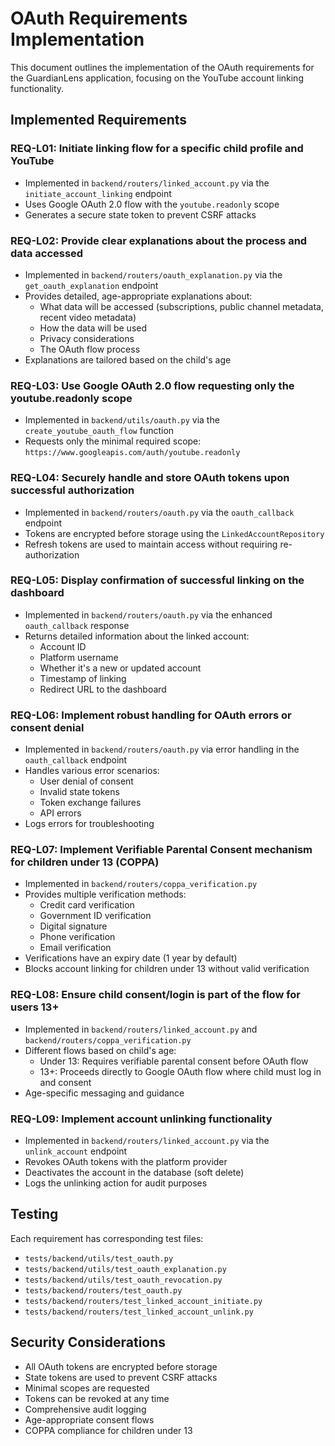 # OAuth Requirements Implementation

This document outlines the implementation of the OAuth requirements for the GuardianLens application, focusing on the YouTube account linking functionality.

## Implemented Requirements

### REQ-L01: Initiate linking flow for a specific child profile and YouTube
- Implemented in `backend/routers/linked_account.py` via the `initiate_account_linking` endpoint
- Uses Google OAuth 2.0 flow with the `youtube.readonly` scope
- Generates a secure state token to prevent CSRF attacks

### REQ-L02: Provide clear explanations about the process and data accessed
- Implemented in `backend/routers/oauth_explanation.py` via the `get_oauth_explanation` endpoint
- Provides detailed, age-appropriate explanations about:
  - What data will be accessed (subscriptions, public channel metadata, recent video metadata)
  - How the data will be used
  - Privacy considerations
  - The OAuth flow process
- Explanations are tailored based on the child's age

### REQ-L03: Use Google OAuth 2.0 flow requesting only the youtube.readonly scope
- Implemented in `backend/utils/oauth.py` via the `create_youtube_oauth_flow` function
- Requests only the minimal required scope: `https://www.googleapis.com/auth/youtube.readonly`

### REQ-L04: Securely handle and store OAuth tokens upon successful authorization
- Implemented in `backend/routers/oauth.py` via the `oauth_callback` endpoint
- Tokens are encrypted before storage using the `LinkedAccountRepository`
- Refresh tokens are used to maintain access without requiring re-authorization

### REQ-L05: Display confirmation of successful linking on the dashboard
- Implemented in `backend/routers/oauth.py` via the enhanced `oauth_callback` response
- Returns detailed information about the linked account:
  - Account ID
  - Platform username
  - Whether it's a new or updated account
  - Timestamp of linking
  - Redirect URL to the dashboard

### REQ-L06: Implement robust handling for OAuth errors or consent denial
- Implemented in `backend/routers/oauth.py` via error handling in the `oauth_callback` endpoint
- Handles various error scenarios:
  - User denial of consent
  - Invalid state tokens
  - Token exchange failures
  - API errors
- Logs errors for troubleshooting

### REQ-L07: Implement Verifiable Parental Consent mechanism for children under 13 (COPPA)
- Implemented in `backend/routers/coppa_verification.py`
- Provides multiple verification methods:
  - Credit card verification
  - Government ID verification
  - Digital signature
  - Phone verification
  - Email verification
- Verifications have an expiry date (1 year by default)
- Blocks account linking for children under 13 without valid verification

### REQ-L08: Ensure child consent/login is part of the flow for users 13+
- Implemented in `backend/routers/linked_account.py` and `backend/routers/coppa_verification.py`
- Different flows based on child's age:
  - Under 13: Requires verifiable parental consent before OAuth flow
  - 13+: Proceeds directly to Google OAuth flow where child must log in and consent
- Age-specific messaging and guidance

### REQ-L09: Implement account unlinking functionality
- Implemented in `backend/routers/linked_account.py` via the `unlink_account` endpoint
- Revokes OAuth tokens with the platform provider
- Deactivates the account in the database (soft delete)
- Logs the unlinking action for audit purposes

## Testing

Each requirement has corresponding test files:
- `tests/backend/utils/test_oauth.py`
- `tests/backend/utils/test_oauth_explanation.py`
- `tests/backend/utils/test_oauth_revocation.py`
- `tests/backend/routers/test_oauth.py`
- `tests/backend/routers/test_linked_account_initiate.py`
- `tests/backend/routers/test_linked_account_unlink.py`

## Security Considerations

- All OAuth tokens are encrypted before storage
- State tokens are used to prevent CSRF attacks
- Minimal scopes are requested
- Tokens can be revoked at any time
- Comprehensive audit logging
- Age-appropriate consent flows
- COPPA compliance for children under 13